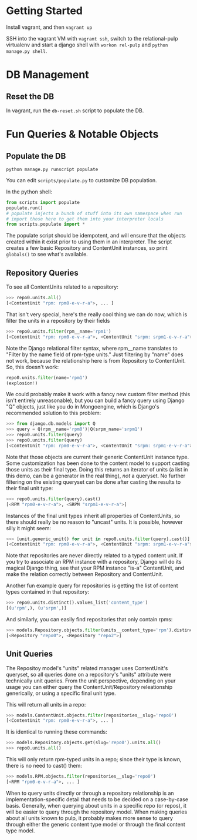Getting Started
===============

Install vagrant, and then `vagrant up`

SSH into the vagrant VM with `vagrant ssh`, switch to the relational-pulp virtualenv and start
a django shell with `workon rel-pulp` and `python manage.py shell`.


DB Management
=============

Reset the DB
------------

In vagrant, run the `db-reset.sh` script to populate the DB.


Fun Queries & Notable Objects
=============================

Populate the DB
---------------

`python manage.py runscript populate`

You can edit `scripts/populate.py` to customize DB population.

In the python shell:
```python
from scripts import populate
populate.run()
# populate injects a bunch of stuff into its own namespace when run
# import those here to get them into your interpreter locals
from scripts.populate import *
```

The populate script should be idempotent, and will ensure that the objects created within it exist
prior to using them in an interpreter. The script creates a few basic Repository and ContentUnit
instances, so print `globals()` to see what's available.

Repository Queries
------------------

To see all ContentUnits related to a repository:
```python
>>> repo0.units.all()
[<ContentUnit "rpm: rpm0-e-v-r-a">, ... ]
```
That isn't very special, here's the really cool thing we can do now, which is filter the units in
a repository by their fields
```python
>>> repo0.units.filter(rpm__name='rpm1')
[<ContentUnit "rpm: rpm0-e-v-r-a">, <ContentUnit "srpm: srpm1-e-v-r-a">]
```
Note the Django relational filter syntax, where rpm__name translates to "Filter by the name field
of rpm-type units." Just filtering by "name" does not work, because the relationship here is from
Repository to ContentUnit. So, this doesn't work:
```python
repo0.units.filter(name='rpm1')
(explosion!)
```
We could probably make it work with a fancy new custom filter method (this isn't entirely
unreasonable), but you can build a fancy query using Django "Q" objects, just like you do
in Mongoengine, which is Django's recommended solution to this problem:
```python
>>> from django.db.models import Q
>>> query = Q(rpm__name='rpm0')|Q(srpm_name='srpm1')
>>> repo0.units.filter(query)
>>> repo0.units.filter(query)
[<ContentUnit "rpm: rpm0-e-v-r-a">, <ContentUnit "srpm: srpm1-e-v-r-a">]
```
Note that those objects are current their generic ContentUnit instance type. Some customization has
been done to the content model to support casting those units as their final type. Doing this
returns an iterator of units (a list in this demo, can be a generator in the real thing), *not* a
queryset. No further filtering on the existing queryset can be done after casting the results to
their final unit type:
```python
>>> repo0.units.filter(query).cast()
[<RPM "rpm0-e-v-r-a">, <SRPM "srpm1-e-v-r-a">]
```
Instances of the final unit types inherit all properties of ContentUnits, so there should really
be no reason to "uncast" units. It is possible, however silly it might seem:
```python
>>> [unit.generic_unit() for unit in repo0.units.filter(query).cast()]
[<ContentUnit "rpm: rpm0-e-v-r-a">, <ContentUnit "srpm: srpm1-e-v-r-a">]
```
Note that repositories are never directly related to a typed content unit. If you
try to associate an RPM instance with a repository, Django will do its magical Django thing, see
that your RPM instance "is-a" ContentUnit, and make the relation correctly between Repository
and ContentUnit.

Another fun example query for repositories is getting the list of content types contained in that
repository:
```python
>>> repo0.units.distinct().values_list('content_type')
[(u'rpm',), (u'srpm',)]
```
And similarly, you can easily find repositories that only contain rpms:
```python
>>> models.Repository.objects.filter(units__content_type='rpm').distinct()
[<Repository "repo0">, <Repository "repo2">]
```
Unit Queries
------------

The Repositoy model's "units" related manager uses ContentUnit's queryset, so all queries done
on a repository's "units" attribute were technically unit queries. From the unit perspective,
depending on your usage you can either query the ContentUnit/Repository releationship generically,
or using a specific final unit type.

This will return all units in a repo:
```python
>>> models.ContentUnit.objects.filter(repositories__slug='repo0')
[<ContentUnit "rpm: rpm0-e-v-r-a">, ... ]
```
It is identical to running these commands:
```python
>>> models.Repository.objects.get(slug='repo0').units.all()
>>> repo0.units.all()
```
This will only return rpm-typed units in a repo; since their type is known, there is no need to
cast() them:
```python
>>> models.RPM.objects.filter(repositories__slug='repo0')
[<RPM "rpm0-e-v-r-a">, ... ]
```
When to query units directly or through a repository relationship is an implementation-specific
detail that needs to be decided on a case-by-case basis. Generally, when querying about units in a
specific repo (or repos), it will be easier to query through the repository model. When making
queries about all units known to pulp, it probably makes more sense to query through either the
generic content type model or through the final content type model.
